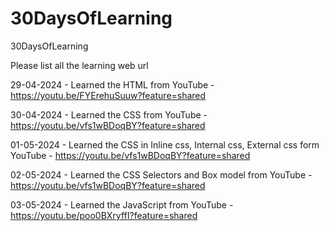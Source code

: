 # 30DaysOfLearning
30DaysOfLearning

Please list all the learning web url 

29-04-2024 - Learned the HTML from YouTube - https://youtu.be/FYErehuSuuw?feature=shared

30-04-2024 - Learned the CSS from YouTube - https://youtu.be/vfs1wBDoqBY?feature=shared

01-05-2024 - Learned the CSS in Inline css, Internal css, External css form YouTube - https://youtu.be/vfs1wBDoqBY?feature=shared

02-05-2024 - Learned the CSS Selectors and Box model from YouTube - https://youtu.be/vfs1wBDoqBY?feature=shared

03-05-2024 - Learned the JavaScript from YouTube - https://youtu.be/poo0BXryffI?feature=shared
